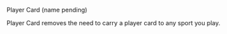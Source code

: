 Player Card (name pending)

Player Card removes the need to carry a player card to any sport you play.
